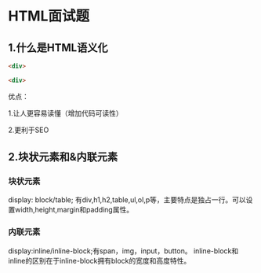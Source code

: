 # HTML面试题

## 1.什么是HTML语义化

```html
<div>

<div>

```

优点：

1.让人更容易读懂（增加代码可读性）

2.更利于SEO


## 2.块状元素和&内联元素

### 块状元素
display: block/table; 有div,h1,h2,table,ul,ol,p等，主要特点是独占一行。可以设置width,height,margin和padding属性。

### 内联元素
display:inline/inline-block;有span，img，input，button。
inline-block和inline的区别在于inline-block拥有block的宽度和高度特性。
